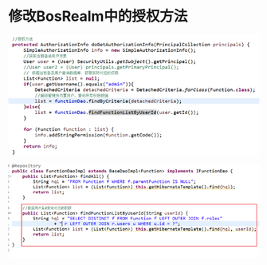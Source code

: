 # 修改BosRealm中的授权方法

![](../../../.gitbook/assets/image%20%2834%29.png)

![](../../../.gitbook/assets/image%20%28130%29.png)

